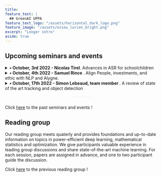 ```yaml
---
title: 
feature_text: |
  ## GreenAI UPPA 
feature_text_logo: "/assets/horizontal_dark_logo.png"
feature_image: "/assets/ossau_lurien_bright.png"
excerpt: "Longer intro"
aside: true 
---
```



## Upcoming seminars and events


<details>
  <summary style="cursor: pointer">
    <b>&#8226; October, 3rd 2022 - Nicolas Tirel</b>. Advances in ASR for schoolchildren
  </summary>
  <p>
    <b>Abstract:</b>
    During the previous seminar, we presented an ASR for children in a classroom context to learn mathematics using their voices.
    We used at this time DeepSpeech, an open-source implementation developed by Mozilla and inspired by the Silicon Valley AI Lab, with a result of 18% in WER.
    Since that, we have changed DeepSpeech to Coqui STT, adapt the corpus with a more realistic one and designed a specific language model to get even better results.
    The following seminar will go through our journey, with a more spontaneous dataset and a lighter model.
  </p>
</details> 

<details>
  <summary style="cursor: pointer">
    <b>&#8226; October, 4th 2022 - Samuel Rince </b>. Align People, investments, and ethic with NLP and Alygne.
  </summary>
  <p>
    <b>Abstract:</b> 
  </p>
</details> 

<details>
  <summary style="cursor: pointer">
    <b>&#8226; October, 17th 2022 - Simon Lebeaud, team member </b>. A review of state of the art tracking and object detection
  </summary>
  <p>
    <b>Abstract:</b> 
  </p>
</details> 



<div style="margin-top:0px;margin-bottom:40px;height:1px;width:70px;margin:20px auto 25px;background:#ebebeb;display:block;border:none;"></div>




Click [here](<../past_seminars_events>) to the past seminars and events !

## Reading group

Our reading group meets quaterly and provides foundations and up-to-date information on topics in power-efficient deep learning, mathematical statistics and optimization. We give participants valuable experience in leading group discussions and share state-of-the-art machine learning. For each session, papers are assigned in advance, and one to two participant guide the discussion.

Click [here](<../reading_group>) to the previous reading group !



